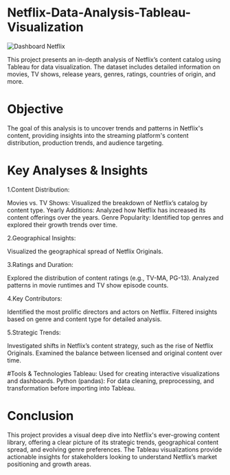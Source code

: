 # Netflix-Data-Analysis-Tableau-Visualization

![Dashboard Netflix](https://github.com/user-attachments/assets/d62897fc-ef20-4c56-9f20-2b31cded88f1)


This project presents an in-depth analysis of Netflix’s content catalog using Tableau for data visualization. 
The dataset includes detailed information on movies, TV shows, release years, genres, ratings, countries of 
origin, and more.

# Objective
The goal of this analysis is to uncover trends and patterns in Netflix's content, providing insights into the
streaming platform's content distribution, production trends, and audience targeting.

# Key Analyses & Insights
1.Content Distribution:

Movies vs. TV Shows: Visualized the breakdown of Netflix’s catalog by content type.
Yearly Additions: Analyzed how Netflix has increased its content offerings over the years.
Genre Popularity: Identified top genres and explored their growth trends over time.

2.Geographical Insights:

Visualized the geographical spread of Netflix Originals.

3.Ratings and Duration:

Explored the distribution of content ratings (e.g., TV-MA, PG-13).
Analyzed patterns in movie runtimes and TV show episode counts.

4.Key Contributors:

Identified the most prolific directors and actors on Netflix.
Filtered insights based on genre and content type for detailed analysis.

5.Strategic Trends:

Investigated shifts in Netflix’s content strategy, such as the rise of Netflix Originals.
Examined the balance between licensed and original content over time.

#Tools & Technologies
Tableau: Used for creating interactive visualizations and dashboards.
Python (pandas): For data cleaning, preprocessing, and transformation before importing into Tableau.

# Conclusion
This project provides a visual deep dive into Netflix's ever-growing content library, offering a clear picture of its strategic trends, geographical content spread, and evolving genre preferences. The Tableau visualizations provide actionable insights for stakeholders looking to understand Netflix’s market positioning and growth areas.

